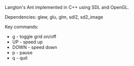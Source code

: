 Langton's Ant implemented in C++ using SDL and OpenGL.

Dependencies: glew, glu, glm, sdl2, sd2\_image

Key commands:
+   g    - toggle grid on/off
+   UP   - speed up
+   DOWN - speed down
+   p    - pause
+   q    - quit
